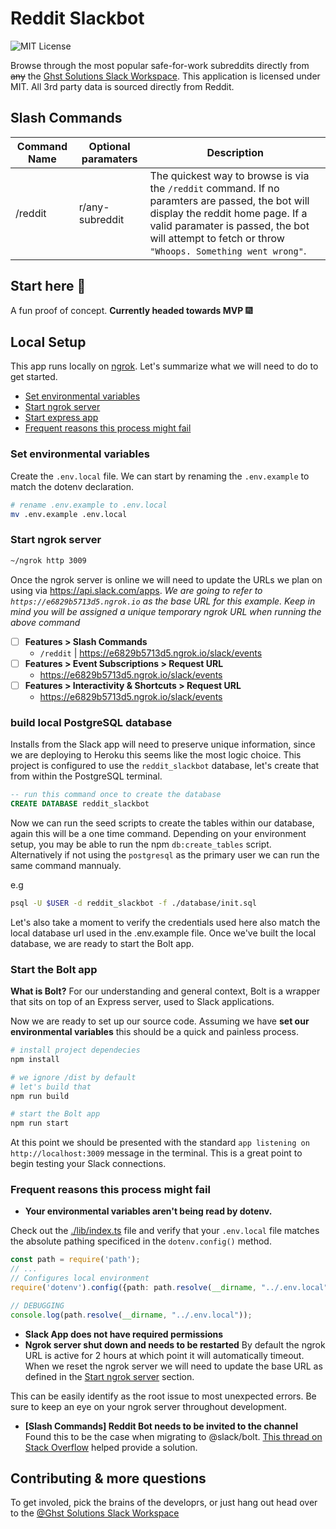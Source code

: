 # Reddit Slackbot

![MIT License](https://img.shields.io/badge/License-MIT-green.svg)

Browse through the most popular safe-for-work subreddits directly from <s>any</s> the <a href="https://join.slack.com/t/ghstsolutions/shared_invite/zt-s0jyi58m-SU2Gr9XMKUTnJbUcEiAXoQ">Ghst Solutions Slack Workspace</a>. This application is licensed under MIT. All 3rd party data is sourced directly from Reddit. 

<!-- > Preview live <a href="https://join.slack.com/t/ghstsolutions/shared_invite/zt-s0jyi58m-SU2Gr9XMKUTnJbUcEiAXoQ">@Ghst Solutions Slack Workspace</a> -->

## Slash Commands
Command Name | Optional paramaters | Description 
---          |  ---                | ---
/reddit      | r/any-subreddit     | The quickest way to browse is via the `/reddit` command. If no paramters are passed, the bot will display the reddit home page. If a valid paramater is passed, the bot will attempt to fetch or throw `"Whoops. Something went wrong"`.

## Start here :wave:

A fun proof of concept. **Currently headed towards MVP** 🎆 

## Local Setup

This app runs locally on [ngrok](https://ngrok.com/download). Let's summarize what we will need to do to get started.

- [Set environmental variables](#set-environmental-variables)
- [Start ngrok server](#start-ngrok-server)
- [Start express app](#start-express-app)
- [Frequent reasons this process might fail](#frequent-reasons-this-process-might-fail)

### Set environmental variables

Create the `.env.local` file. We can start by renaming the `.env.example` to match the dotenv declaration. 

```sh
# rename .env.example to .env.local
mv .env.example .env.local
```

### Start ngrok server

```sh
~/ngrok http 3009
```

Once the ngrok server is online we will need to update the URLs we plan on using via https://api.slack.com/apps. _We are going to refer to `https://e6829b5713d5.ngrok.io` as the base URL for this example. Keep in mind you will be assigned a unique temporary ngrok URL when running the above command_


- [ ] **Features > Slash Commands**
  - `/reddit` | https://e6829b5713d5.ngrok.io/slack/events
- [ ] **Features > Event Subscriptions > Request URL** 
  - https://e6829b5713d5.ngrok.io/slack/events
- [ ] **Features > Interactivity & Shortcuts > Request URL** 
  - https://e6829b5713d5.ngrok.io/slack/events

### build local PostgreSQL database

Installs from the Slack app will need to preserve unique information, since we are deploying to Heroku this seems like the most logic choice. This project is configured to use the `reddit_slackbot` database, let's create that from within the PostgreSQL terminal.

```sql
-- run this command once to create the database
CREATE DATABASE reddit_slackbot
```

Now we can run the seed scripts to create the tables within our database, again this will be a one time command. Depending on your environment setup, you may be able to run the npm `db:create_tables` script. Alternatively if not using the `postgresql` as the primary user we can run the same command mannualy. 

e.g
```sh
psql -U $USER -d reddit_slackbot -f ./database/init.sql
```

Let's also take a moment to verify the credentials used here also match the local database url used in the .env.example file. Once we've built the local database, we are ready to start the Bolt app.

### Start the Bolt app 

**What is Bolt?** For our understanding and general context, Bolt is a wrapper that sits on top of an Express server, used to Slack applications.

Now we are ready to set up our source code. Assuming we have **set our environmental variables** this should be a quick and painless process. 

```sh
# install project dependecies
npm install

# we ignore /dist by default
# let's build that
npm run build 

# start the Bolt app
npm run start
```

At this point we should be presented with the standard `app listening on http://localhost:3009` message in the terminal. This is a great point to begin testing your Slack connections.

### Frequent reasons this process might fail

- **Your environmental variables aren't being read by dotenv.**  

Check out the [./lib/index.ts](./lib/index.ts) file and verify that your `.env.local` file matches the absolute pathing specificed in the `dotenv.config()` method.

```ts
const path = require('path');
// ...
// Configures local environment
require('dotenv').config({path: path.resolve(__dirname, "../.env.local")});

// DEBUGGING
console.log(path.resolve(__dirname, "../.env.local"));
```

- **Slack App does not have required permissions**
- **Ngrok server shut down and needs to be restarted** 
By default the ngrok URL is active for 2 hours at which point it will automatically timeout. When we reset the ngrok server we will need to update the base URL as defined in the [Start ngrok server](#start-ngrok-server) section. 

This can be easily identify as the root issue to most unexpected errors. Be sure to keep an eye on your ngrok server throughout development.

- **[Slash Commands] Reddit Bot needs to be invited to the channel** 
Found this to be the case when migrating to @slack/bolt. [This thread on Stack Overflow](https://stackoverflow.com/questions/60198159/slack-api-conversations-history-returns-error-not-in-channel) helped provide a solution. 

## Contributing & more questions

To get involed, pick the brains of the developrs, or just hang out head over to the <a href="https://join.slack.com/t/ghstsolutions/shared_invite/zt-s0jyi58m-SU2Gr9XMKUTnJbUcEiAXoQ">@Ghst Solutions Slack Workspace</a> 
